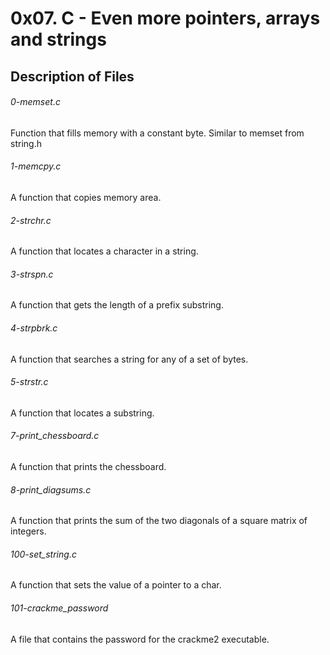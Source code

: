# 0x07. C - Even more pointers, arrays and strings

## Description of Files

<h6>0-memset.c</h6>
Function that fills memory with a constant byte. Similar to memset from string.h

<h6>1-memcpy.c</h6>
A function that copies memory area.

<h6>2-strchr.c</h6>
A function that locates a character in a string.

<h6>3-strspn.c</h6>
A  function that gets the length of a prefix substring.

<h6>4-strpbrk.c</h6>
A function that searches a string for any of a set of bytes.


<h6>5-strstr.c</h6>
A function that locates a substring.


<h6>7-print_chessboard.c</h6>
A  function that prints the chessboard.

<h6>8-print_diagsums.c</h6>
A function that prints the sum of the two diagonals of a square matrix of integers.

<h6>100-set_string.c</h6>
A function that sets the value of a pointer to a char.

<h6>101-crackme_password</h6>
A  file that contains the password for the crackme2 executable.
